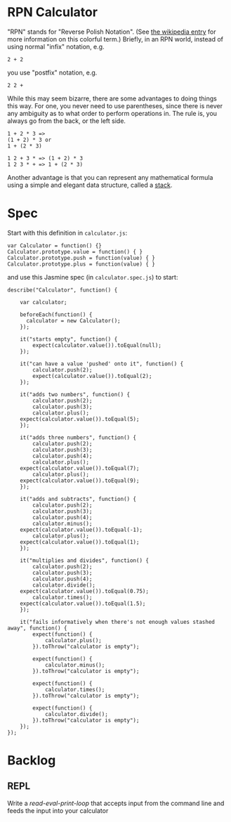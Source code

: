 # RPN Calculator

"RPN" stands for "Reverse Polish Notation". (See [the wikipedia entry](http://en.wikipedia.org/wiki/Reverse_Polish_notation) for more information on this colorful term.) Briefly, in an RPN world, instead of using normal "infix" notation, e.g.

    2 + 2
    
you use "postfix" notation, e.g.

    2 2 +

While this may seem bizarre, there are some advantages to doing things this way. For one, you never need to use parentheses, since there is never any ambiguity as to what order to perform operations in. The rule is, you always go from the back, or the left side.

    1 + 2 * 3 =>
    (1 + 2) * 3 or
    1 + (2 * 3)

    1 2 + 3 * => (1 + 2) * 3
    1 2 3 * + => 1 + (2 * 3)

Another advantage is that you can represent any mathematical formula using a simple and elegant data structure, called a [stack](http://en.wikipedia.org/wiki/Stack_(data_structure)).

# Spec

Start with this definition in `calculator.js`:

```
var Calculator = function() {}
Calculator.prototype.value = function() { }
Calculator.prototype.push = function(value) { }
Calculator.prototype.plus = function(value) { }
```

and use this Jasmine spec (in `calculator.spec.js`) to start:

```
describe("Calculator", function() {

    var calculator;

    beforeEach(function() {
      calculator = new Calculator();
    });

    it("starts empty", function() {
        expect(calculator.value()).toEqual(null);
    });

    it("can have a value 'pushed' onto it", function() {
        calculator.push(2);
        expect(calculator.value()).toEqual(2);
    });

    it("adds two numbers", function() {
        calculator.push(2);
        calculator.push(3);
        calculator.plus();
    expect(calculator.value()).toEqual(5);
    });

    it("adds three numbers", function() {
        calculator.push(2);
        calculator.push(3);
        calculator.push(4);
        calculator.plus();
    expect(calculator.value()).toEqual(7);
        calculator.plus();
    expect(calculator.value()).toEqual(9);
    });

    it("adds and subtracts", function() {
        calculator.push(2);
        calculator.push(3);
        calculator.push(4);
        calculator.minus();
    expect(calculator.value()).toEqual(-1);
        calculator.plus();
    expect(calculator.value()).toEqual(1);
    });

    it("multiplies and divides", function() {
        calculator.push(2);
        calculator.push(3);
        calculator.push(4);
        calculator.divide();
    expect(calculator.value()).toEqual(0.75);
        calculator.times();
    expect(calculator.value()).toEqual(1.5);
    });

    it("fails informatively when there's not enough values stashed away", function() {
        expect(function() {
            calculator.plus();
        }).toThrow("calculator is empty");

        expect(function() {
            calculator.minus();
        }).toThrow("calculator is empty");

        expect(function() {
            calculator.times();
        }).toThrow("calculator is empty");

        expect(function() {
            calculator.divide();
        }).toThrow("calculator is empty");
    });
});
```

# Backlog

<!--box-->

## REPL

Write a *read-eval-print-loop* that accepts input from the command line and feeds the input into your calculator

<!--/box-->
